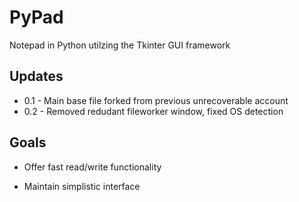 # PyPad
Notepad in Python utilzing the Tkinter GUI framework

## Updates
* 0.1 - Main base file forked from previous unrecoverable account
* 0.2 - Removed redudant fileworker window, fixed OS detection 

## Goals
* Offer fast read/write functionality

* Maintain simplistic interface

